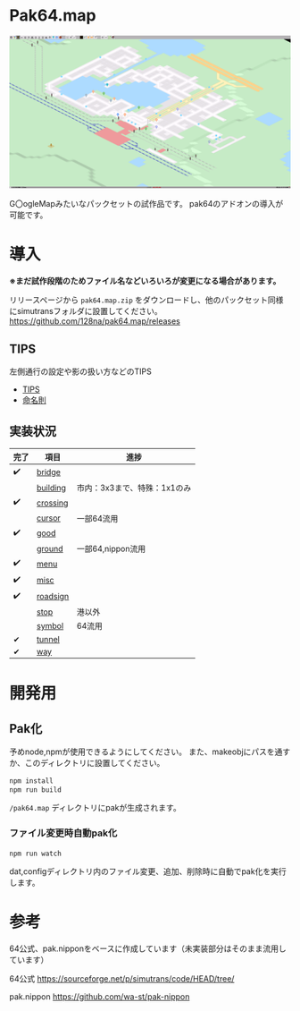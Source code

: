 # Pak64.map

![thumbnail](./docs/thumb.png)

G〇ogleMapみたいなパックセットの試作品です。
pak64のアドオンの導入が可能です。

# 導入
**※まだ試作段階のためファイル名などいろいろが変更になる場合があります。**

リリースページから `pak64.map.zip` をダウンロードし、他のパックセット同様にsimutransフォルダに設置してください。 
https://github.com/128na/pak64.map/releases

## TIPS
左側通行の設定や影の扱い方などのTIPS

- [TIPS](./docs/tips.md)
- [命名則](./docs/naming_rule.md)

## 実装状況

|完了|項目|進捗|
|---|---|---|
|✔️|[bridge](./src/dat/bridge)||
|　|[building](./src/dat/building)|市内：3x3まで、特殊：1x1のみ|
|✔️|[crossing](./src/dat/crossing)||
|　|[cursor](./src/dat/cursor)|一部64流用|
|✔️|[good](./src/dat/good)||
|　|[ground](./src/dat/ground)|一部64,nippon流用|
|✔️|[menu](./src/dat/menu)||
|✔️|[misc](./src/dat/misc)||
|✔️|[roadsign](./src/dat/roadsign)||
|　|[stop](./src/dat/stop)|港以外|
|　|[symbol](./src/dat/symbol)|64流用|
|✔|[tunnel](./src/dat/tunnel)||
|✔|[way](./src/dat/way)||

# 開発用
## Pak化
予めnode,npmが使用できるようにしてください。
また、makeobjにパスを通すか、このディレクトリに設置してください。

```
npm install
npm run build
```
`/pak64.map` ディレクトリにpakが生成されます。

### ファイル変更時自動pak化

```
npm run watch
```
dat,configディレクトリ内のファイル変更、追加、削除時に自動でpak化を実行します。

# 参考
64公式、pak.nipponをベースに作成しています（未実装部分はそのまま流用しています）

64公式
https://sourceforge.net/p/simutrans/code/HEAD/tree/

pak.nippon
https://github.com/wa-st/pak-nippon